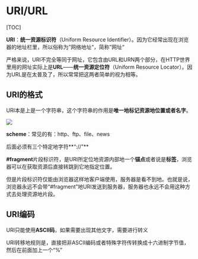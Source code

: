 # URI/URL

[TOC]

**URI**：**统一资源标识符**（Uniform Resource Identifier）。因为它经常出现在浏览器的地址栏里，所以俗称为”网络地址“，简称”网址“

严格来说，URI不完全等同于网址，它包含由URL和URN两个部分，在HTTP世界里用的网址实际上是**URL**——**统一资源定位符**（Uniform Resource Locator）。因为URL是在太普及了，所以常常把这两者简单的视为相等。

## URI的格式

URI本是上是一个字符串，这个字符串的作用是**唯一地标记资源地位置或者名字**。

![](I:\myFuture\桌面资料\面试\学习图片\URL格式.png)

**scheme**：常见的有：http、ftp、file、news

后面必须有三个特定地字符**“://”**

**#fragment**片段标识符，是URI所定位地资源内部地一个**锚点**或者说是**标签**，浏览器可以在获取资源后直接转跳到它地指定位置。

但是片段标识符仅能由浏览器这样地客户端使用，服务器是看不到地。也就是说，浏览器永远不会带“#fragment”地URI发送到服务器，服务器也永远不会用这种方式去处理资源地片段。

## URI编码

URI只能使用**ASCII码**，如果需要出现其他文字，需要进行转义

URI转移地规则是，直接把非ASCII编码或者特殊字符传转换成十六进制字节值，然后在前面加上一个“%”